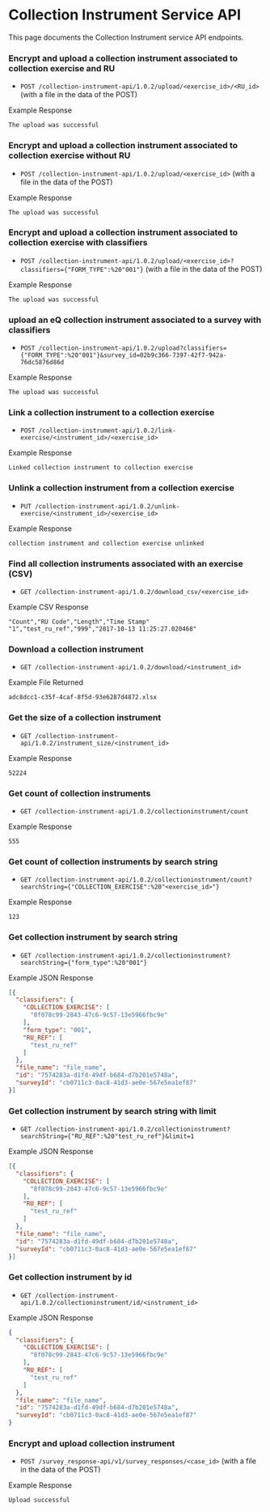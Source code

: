 # Collection Instrument Service API

This page documents the Collection Instrument service API endpoints.

### Encrypt and upload a collection instrument associated to collection exercise and RU

* `POST /collection-instrument-api/1.0.2/upload/<exercise_id>/<RU_id>` (with a file in the data of the POST)

Example Response
```
The upload was successful
```

### Encrypt and upload a collection instrument associated to collection exercise without RU

* `POST /collection-instrument-api/1.0.2/upload/<exercise_id>` (with a file in the data of the POST)

Example Response
```
The upload was successful
```

### Encrypt and upload a collection instrument associated to collection exercise with classifiers

* `POST /collection-instrument-api/1.0.2/upload/<exercise_id>?classifiers={"FORM_TYPE":%20"001"}` (with a file in the data of the POST)

Example Response
```
The upload was successful
```

### upload an eQ collection instrument associated to a survey with classifiers

* `POST /collection-instrument-api/1.0.2/upload?classifiers={"FORM_TYPE":%20"001"}&survey_id=02b9c366-7397-42f7-942a-76dc5876d86d`

Example Response
```
The upload was successful
```

### Link a collection instrument to a collection exercise

* `POST /collection-instrument-api/1.0.2/link-exercise/<instrument_id>/<exercise_id>`

Example Response
```
Linked collection instrument to collection exercise
```

### Unlink a collection instrument from a collection exercise

* `PUT /collection-instrument-api/1.0.2/unlink-exercise/<instrument_id>/<exercise_id>`

Example Response
```
collection instrument and collection exercise unlinked
```

### Find all collection instruments associated with an exercise (CSV)

* `GET /collection-instrument-api/1.0.2/download_csv/<exercise_id>`

Example CSV Response
```csv
"Count","RU Code","Length","Time Stamp"
"1","test_ru_ref","999","2017-10-13 11:25:27.020468"
```

### Download a collection instrument

* `GET /collection-instrument-api/1.0.2/download/<instrument_id>`

Example File Returned
```
adc8dcc1-c35f-4caf-8f5d-93e6287d4872.xlsx
```

### Get the size of a collection instrument

* `GET /collection-instrument-api/1.0.2/instrument_size/<instrument_id>`

Example Response
```
52224
```

### Get count of collection instruments

* `GET /collection-instrument-api/1.0.2/collectioninstrument/count`

Example Response
```
555
```

### Get count of collection instruments by search string

* `GET /collection-instrument-api/1.0.2/collectioninstrument/count?searchString={"COLLECTION_EXERCISE":%20"<exercise_id>"}`

Example Response
```
123
```

### Get collection instrument by search string

* `GET /collection-instrument-api/1.0.2/collectioninstrument?searchString={"form_type":%20"001"}`

Example JSON Response
```json
[{
  "classifiers": {
    "COLLECTION_EXERCISE": [
      "8f078c99-2843-47c6-9c57-13e5966fbc9e"
    ],
    "form_type": "001",
    "RU_REF": [
      "test_ru_ref"
    ]
  },
  "file_name": "file_name",
  "id": "7574283a-d1fd-49df-b684-d7b201e5748a",
  "surveyId": "cb0711c3-0ac8-41d3-ae0e-567e5ea1ef87"
}]
```

### Get collection instrument by search string with limit

* `GET /collection-instrument-api/1.0.2/collectioninstrument?searchString={"RU_REF":%20"test_ru_ref"}&limit=1`

Example JSON Response
```json
[{
  "classifiers": {
    "COLLECTION_EXERCISE": [
      "8f078c99-2843-47c6-9c57-13e5966fbc9e"
    ],
    "RU_REF": [
      "test_ru_ref"
    ]
  },
  "file_name": "file_name",
  "id": "7574283a-d1fd-49df-b684-d7b201e5748a",
  "surveyId": "cb0711c3-0ac8-41d3-ae0e-567e5ea1ef87"
}]
```

### Get collection instrument by id

* `GET /collection-instrument-api/1.0.2/collectioninstrument/id/<instrument_id>`

Example JSON Response
```json
{
  "classifiers": {
    "COLLECTION_EXERCISE": [
      "8f078c99-2843-47c6-9c57-13e5966fbc9e"
    ],
    "RU_REF": [
      "test_ru_ref"
    ]
  },
  "file_name": "file_name",
  "id": "7574283a-d1fd-49df-b684-d7b201e5748a",
  "surveyId": "cb0711c3-0ac8-41d3-ae0e-567e5ea1ef87"
}
```
### Encrypt and upload collection instrument

* `POST /survey_response-api/v1/survey_responses/<case_id>` (with a file in the data of the POST)

Example Response
```
Upload successful
```
